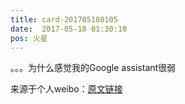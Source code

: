```yaml
---
title: card-201705180105
date:  2017-05-18 01:30:10
pos: 火星
---
```

。。。为什么感觉我的Google assistant很弱 

来源于个人weibo：[原文链接](https://m.weibo.cn/status/F3AS1b01Q?mblogid=F3AS1b01Q)